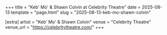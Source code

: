 +++
title = "Keb' Mo' & Shawn Colvin at Celebrity Theatre"
date = 2025-08-13
template = "page.html"
slug = "2025-08-13-keb-mo-shawn-colvin"

[extra]
artist = "Keb' Mo' & Shawn Colvin"
venue = "Celebrity Theatre"
venue_url = "https://celebritytheatre.com/"
+++
